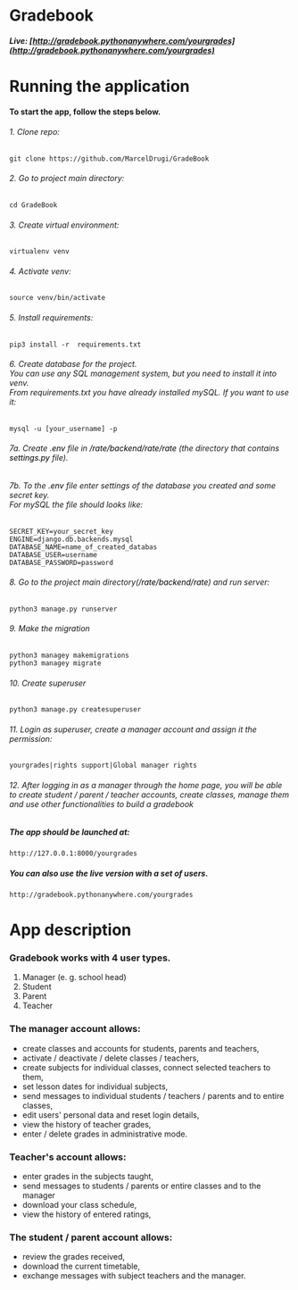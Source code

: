 # Gradebook
##### Live: [http://gradebook.pythonanywhere.com/yourgrades](http://gradebook.pythonanywhere.com/yourgrades)
##
# Running the application 
#### To start the app, follow the steps below.
###### 1. Clone repo:
    git clone https://github.com/MarcelDrugi/GradeBook
###### 2. Go to project main directory:
    cd GradeBook
###### 3. Create virtual environment:
    virtualenv venv 
###### 4. Activate venv:
    source venv/bin/activate
###### 5. Install requirements:
    pip3 install -r  requirements.txt
###### 6. Create database for the project. <br>You can use any SQL management system, but you need to install it into venv.<br> From requirements.txt you have already installed mySQL. If you want to use it: 
    mysql -u [your_username] -p
###### 7a. Create  <span style="color:black">.env</span> file in <span style="color:black">/rate/backend/rate/rate</span> (the directory that contains <span style="color:black">settings.py</span> file).<br>
###### 7b. To the <span style="color:black">.env</span>  file enter settings of the database you created and some secret key. <br> For mySQL the file should looks like:
    SECRET_KEY=your_secret_key
    ENGINE=django.db.backends.mysql
    DATABASE_NAME=name_of_created_databas
    DATABASE_USER=username
    DATABASE_PASSWORD=password
###### 8. Go to the project main directory(<span style="color:black">/rate/backend/rate</span>) and run server:
    python3 manage.py runserver
###### 9. Make the migration
    python3 managey makemigrations
    python3 managey migrate
###### 10. Create superuser
    python3 manage.py createsuperuser
###### 11. Login as superuser, create a manager account and assign it the permission:
    yourgrades|rights support|Global manager rights
###### 12. After logging in as a manager through the home page, you will be able to create student / parent / teacher accounts, create classes, manage them and use other functionalities to build a gradebook
#####
##### The app should be launched at:

    http://127.0.0.1:8000/yourgrades
##### You can also use the live version with a set of users.
    http://gradebook.pythonanywhere.com/yourgrades

## 
# App description
### Gradebook works with 4 user types.
1) Manager (e. g. school head)
2) Student
3) Parent
4) Teacher

### The manager account allows:

- create classes and accounts for students, parents and teachers,
- activate / deactivate / delete classes / teachers,
- create subjects for individual classes, connect selected teachers to them,
- set lesson dates for individual subjects,
- send messages to individual students / teachers / parents and to entire classes,
- edit users' personal data and reset login details,
- view the history of teacher grades,
- enter / delete grades in administrative mode.

### Teacher's account allows:
- enter grades in the subjects taught,
- send messages to students / parents or entire classes and to the manager
- download your class schedule,
- view the history of entered ratings,

### The student / parent account allows:
- review the grades received,
- download the current timetable,
- exchange messages with subject teachers and the manager.

